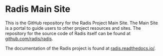 # Radis Main Site

This is the GitHub repository for the Radis Project Main Site. The Main Site is a portal to guide users to other project resources and sites. The repository for the source code of Radis itself can be found at [github.com/radis/radis](https://github.com/radis/radis).

The documentation of the Radis project is found at [radis.readthedocs.io/](https://radis.readthedocs.io/).
